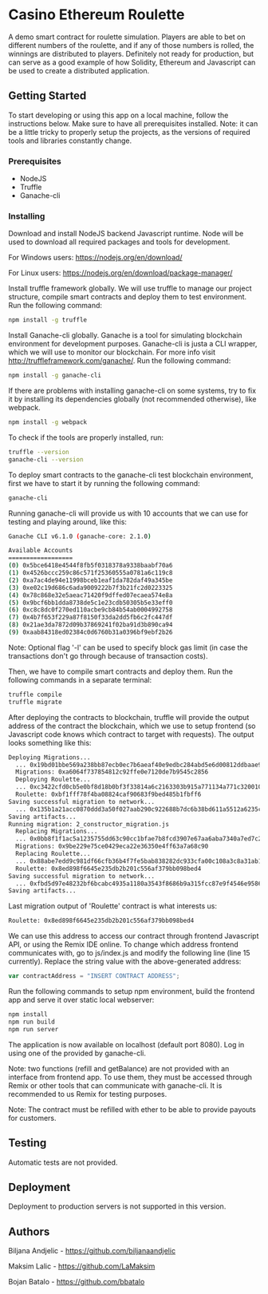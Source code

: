 # Casino Ethereum Roulette

A demo smart contract for roulette simulation. Players are able to bet on different numbers of the roulette, and if any of those numbers is rolled, the winnings are distributed to players. Definitely not ready for production, but can serve as a good example of how Solidity, Ethereum and Javascript can be used to create a distributed application.

## Getting Started

To start developing or using this app on a local machine, follow the instructions below. Make sure to have all prerequisites installed. Note: it can be a little tricky to properly setup the projects, as the versions of required tools and libraries constantly change.

### Prerequisites

* NodeJS
* Truffle
* Ganache-cli

### Installing

Download and install NodeJS backend Javascript runtime. Node will be used to download all required packages and tools for development.

For Windows users: <https://nodejs.org/en/download/>

For Linux users: <https://nodejs.org/en/download/package-manager/>

Install truffle framework globally. We will use truffle to manage our project structure, compile smart contracts and deploy them to test environment. Run the following command:

```bash
npm install -g truffle
```

Install Ganache-cli globally. Ganache is a tool for simulating blockchain environment for development purposes. Ganache-cli is justa a CLI wrapper, which we will use to monitor our blockchain. For more info visit <http://truffleframework.com/ganache/>. Run the following command:

```bash
npm install -g ganache-cli
```

If there are problems with installing ganache-cli on some systems, try to fix it by installing its dependencies globally (not recommended otherwise), like webpack.

```bash
npm install -g webpack
```

To check if the tools are properly installed, run:

```bash
truffle --version
ganache-cli --version
```

To deploy smart contracts to the ganache-cli test blockchain environment, first we have to start it by running the following command:

```bash
ganache-cli
```

Running ganache-cli will provide us with 10 accounts that we can use for testing and playing around, like this:

```bash
Ganache CLI v6.1.0 (ganache-core: 2.1.0)

Available Accounts
==================
(0) 0x5bce6418e4544f8fb5f0318378a9338baabf70a6
(1) 0x4526bccc259c86c571f25360555a0781a6c119c8
(2) 0xa7ac4de94e11998bceb1eaf1da782daf49a345be
(3) 0xe02c19d686c6ada9009222b7f3b21fc2d0223325
(4) 0x78c868e32e5aeac71420f9dffed07ecaea574e8a
(5) 0x9bcf6bb1dda8738de5c1e23cdb50305b5e33eff0
(6) 0xc8c8dc0f270ed110acbe9cb84b54ab0004992758
(7) 0x4b7f653f229a87f8150f33da2dd5fb6c2fc447df
(8) 0x21ae3da7872d09b37869241f02ba91d3b890ca94
(9) 0xaab84318ed02384c0d6760b31a0396bf9ebf2b26
```

Note: Optional flag '-l' can be used to specify block gas limit (in case the transactions don't go through because of transaction costs).

Then, we have to compile smart contracts and deploy them. Run the following commands in a separate terminal:

```bash
truffle compile
truffle migrate
```

After deploying the contracts to blockchain, truffle will provide the output address of the contract the blockchain, which we use to setup frontend (so Javascript code knows which contract to target with requests). The output looks something like this:

```bash
Deploying Migrations...
  ... 0x19bd01bbe569a238bb87ecb0ec7b6aeaf40e9edbc284abd5e6d00812ddbaae93
  Migrations: 0xa6064f737854812c92ffe0e7120de7b9545c2856
  Deploying Roulette...
  ... 0xc3422cfd0cb5e0bf8d18b0bf3f33814a6c2163303b915a771134a771c320010e
  Roulette: 0xbf1fff78f4ba08824caf90683f9bed485b1fbff6
Saving successful migration to network...
  ... 0x135b1a21acc0870ddd3a50f027aab290c922688b7dc6b38bd611a5512a6235ca
Saving artifacts...
Running migration: 2_constructor_migration.js
  Replacing Migrations...
  ... 0x0bb8f1f1ac5a1235755dd63c90cc1bfae7b8fcd3907e67aa6aba7340a7ed7c28
  Migrations: 0x9be229e75ce0429eca22e36350e4ff63a7a68c90
  Replacing Roulette...
  ... 0x88abe7edd9c981df66cfb36b4f7fe5bab838282dc933cfa00c108a3c8a31ab16
  Roulette: 0x8ed898f6645e235db2b201c556af379bb098bed4
Saving successful migration to network...
  ... 0xfbd5d97e48232bf6bcabc4935a1180a3543f8686b9a315fcc87e9f4546e95868
Saving artifacts...
```

Last migration output of 'Roulette' contract is what interests us:

```bash
Roulette: 0x8ed898f6645e235db2b201c556af379bb098bed4
```

We can use this address to access our contract through frontend Javascript API, or using the Remix IDE online. To change which address frontend communicates with, go to js/index.js and modify the following line (line 15 currently). Replace the string value with the above-generated address:

```javascript
var contractAddress = "INSERT CONTRACT ADDRESS";
```

Run the following commands to setup npm environment, build the frontend app and serve it over static local webserver:

```bash
npm install
npm run build
npm run server
```

The application is now available on localhost (default port 8080). Log in using one of the provided by ganache-cli.

Note: two functions (refill and getBalance) are not provided with an interface from frontend app. To use them, they must be accessed through Remix or other tools that can communicate with ganache-cli. It is recommended to us Remix for testing purposes.

Note: The contract must be refilled with ether to be able to provide payouts for customers.

## Testing

Automatic tests are not provided.

## Deployment

Deployment to production servers is not supported in this version.

## Authors

Biljana Andjelic - <https://github.com/biljanaandjelic>

Maksim Lalic - <https://github.com/LaMaksim>

Bojan Batalo - <https://github.com/bbatalo>